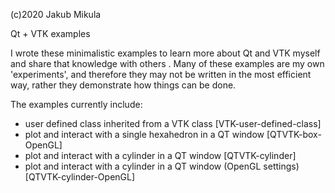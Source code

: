(c)2020 Jakub Mikula

Qt + VTK examples


I wrote these minimalistic examples to learn more about Qt and VTK myself and share that knowledge with others . Many of these examples are my own 'experiments', and therefore they may not be written in the most efficient way, rather they demonstrate how things can be done.


The examples currently include:

- user defined class inherited from a VTK class [VTK-user-defined-class]
- plot and interact with a single hexahedron in a QT window [QTVTK-box-OpenGL]
- plot and interact with a cylinder in a QT window [QTVTK-cylinder]
- plot and interact with a cylinder in a QT window (OpenGL settings) [QTVTK-cylinder-OpenGL]
 

